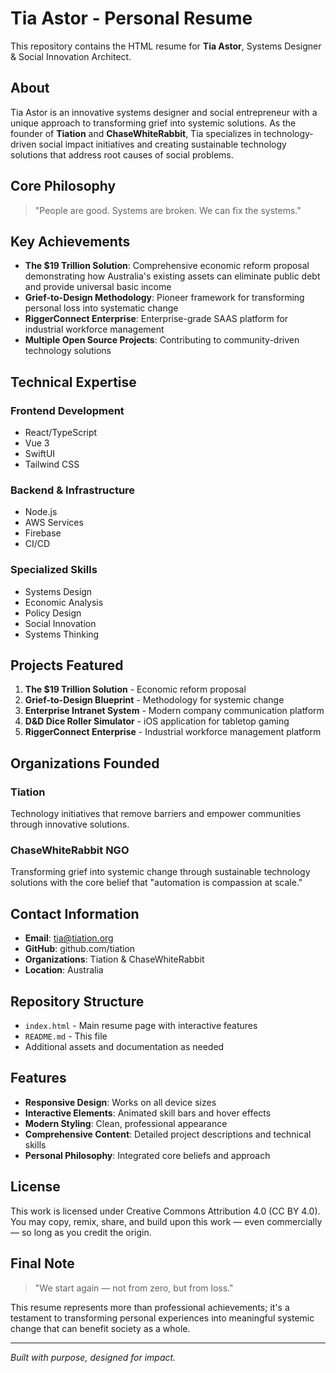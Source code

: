 # Tia Astor - Personal Resume

This repository contains the HTML resume for **Tia Astor**, Systems Designer & Social Innovation Architect.

## About

Tia Astor is an innovative systems designer and social entrepreneur with a unique approach to transforming grief into systemic solutions. As the founder of **Tiation** and **ChaseWhiteRabbit**, Tia specializes in technology-driven social impact initiatives and creating sustainable technology solutions that address root causes of social problems.

## Core Philosophy

> "People are good. Systems are broken. We can fix the systems."

## Key Achievements

- **The $19 Trillion Solution**: Comprehensive economic reform proposal demonstrating how Australia's existing assets can eliminate public debt and provide universal basic income
- **Grief-to-Design Methodology**: Pioneer framework for transforming personal loss into systematic change
- **RiggerConnect Enterprise**: Enterprise-grade SAAS platform for industrial workforce management
- **Multiple Open Source Projects**: Contributing to community-driven technology solutions

## Technical Expertise

### Frontend Development
- React/TypeScript
- Vue 3
- SwiftUI
- Tailwind CSS

### Backend & Infrastructure
- Node.js
- AWS Services
- Firebase
- CI/CD

### Specialized Skills
- Systems Design
- Economic Analysis
- Policy Design
- Social Innovation
- Systems Thinking

## Projects Featured

1. **The $19 Trillion Solution** - Economic reform proposal
2. **Grief-to-Design Blueprint** - Methodology for systemic change
3. **Enterprise Intranet System** - Modern company communication platform
4. **D&D Dice Roller Simulator** - iOS application for tabletop gaming
5. **RiggerConnect Enterprise** - Industrial workforce management platform

## Organizations Founded

### Tiation
Technology initiatives that remove barriers and empower communities through innovative solutions.

### ChaseWhiteRabbit NGO
Transforming grief into systemic change through sustainable technology solutions with the core belief that "automation is compassion at scale."

## Contact Information

- **Email**: tia@tiation.org
- **GitHub**: github.com/tiation
- **Organizations**: Tiation & ChaseWhiteRabbit
- **Location**: Australia

## Repository Structure

- `index.html` - Main resume page with interactive features
- `README.md` - This file
- Additional assets and documentation as needed

## Features

- **Responsive Design**: Works on all device sizes
- **Interactive Elements**: Animated skill bars and hover effects
- **Modern Styling**: Clean, professional appearance
- **Comprehensive Content**: Detailed project descriptions and technical skills
- **Personal Philosophy**: Integrated core beliefs and approach

## License

This work is licensed under Creative Commons Attribution 4.0 (CC BY 4.0). You may copy, remix, share, and build upon this work — even commercially — so long as you credit the origin.

## Final Note

> "We start again — not from zero, but from loss."

This resume represents more than professional achievements; it's a testament to transforming personal experiences into meaningful systemic change that can benefit society as a whole.

---

*Built with purpose, designed for impact.*
